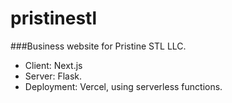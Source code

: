 # pristinestl

###Business website for Pristine STL LLC.

- Client: Next.js
- Server: Flask.
- Deployment: Vercel, using serverless functions.  
